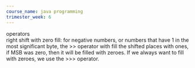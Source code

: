```yaml
---
course_name: java programming
trimester_week: 6
---
```


operators   
right shift with zero fill: for negative numbers, or numbers that have 1 in the most significant byte, the >> operator with fill the shifted places with ones, if MSB was zero, then it will be filled with zeroes. If we always want to fill with zeroes, we use the >>> operator.   
